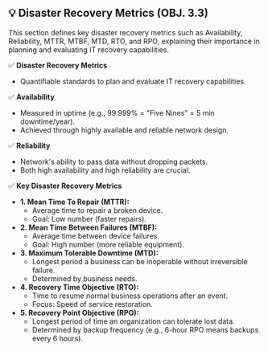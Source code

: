 ## 💡 Disaster Recovery Metrics (OBJ. 3.3)
This section defines key disaster recovery metrics such as Availability, Reliability, MTTR, MTBF, MTD, RTO, and RPO, explaining their importance in planning and evaluating IT recovery capabilities.

✅ **Disaster Recovery Metrics**
- Quantifiable standards to plan and evaluate IT recovery capabilities.

✅ **Availability**
- Measured in uptime (e.g., 99.999% = "Five Nines" = 5 min downtime/year).
- Achieved through highly available and reliable network design.

✅ **Reliability**
- Network's ability to pass data without dropping packets.
- Both high availability and high reliability are crucial.

✅ **Key Disaster Recovery Metrics**
- **1. Mean Time To Repair (MTTR):**
  - Average time to repair a broken device.
  - Goal: Low number (faster repairs).
- **2. Mean Time Between Failures (MTBF):**
  - Average time between device failures.
  - Goal: High number (more reliable equipment).
- **3. Maximum Tolerable Downtime (MTD):**
  - Longest period a business can be inoperable without irreversible failure.
  - Determined by business needs.
- **4. Recovery Time Objective (RTO):**
  - Time to resume normal business operations after an event.
  - Focus: Speed of service restoration.
- **5. Recovery Point Objective (RPO):**
  - Longest period of time an organization can tolerate lost data.
  - Determined by backup frequency (e.g., 6-hour RPO means backups every 6 hours).